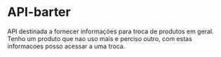 # API-barter
API destinada a fornecer informações para troca de produtos em geral.
Tenho um produto que nao uso mais e perciso outro, com estas informacoes posso acessar a uma troca.

